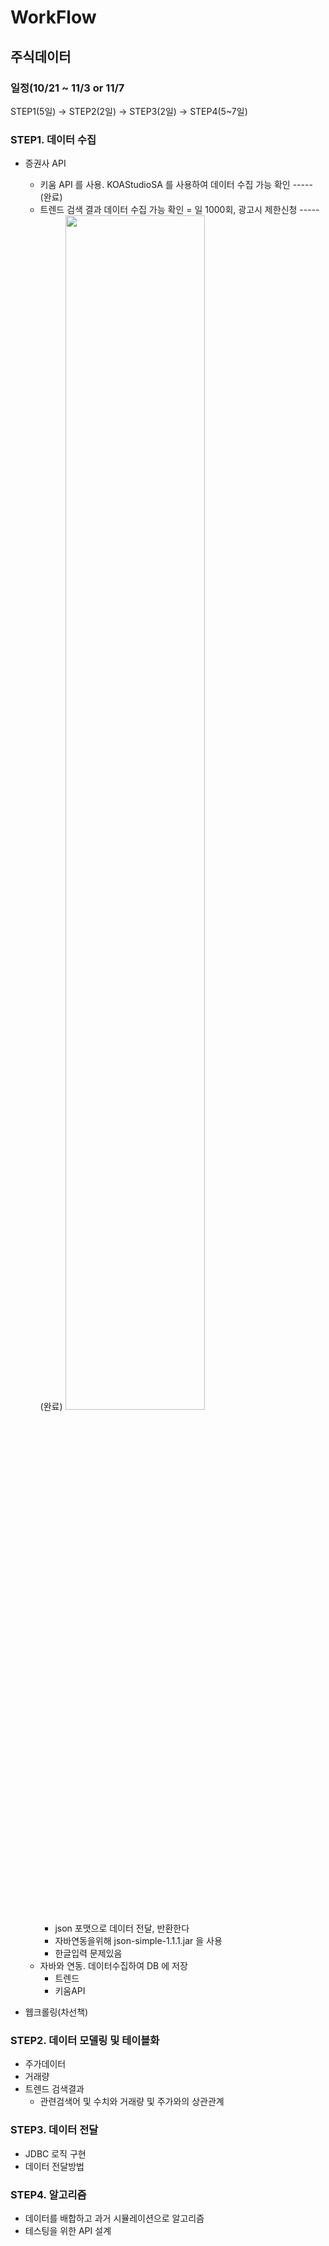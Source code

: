 # WorkFlow

## 주식데이터 
### 일정(10/21 ~ 11/3 or 11/7
STEP1(5일) -> STEP2(2일) -> STEP3(2일) -> STEP4(5~7일)

### STEP1. 데이터 수집  
- 증권사 API
  - 키움 API 를 사용. KOAStudioSA 를 사용하여 데이터 수집 가능 확인 ----- (완료)
  - 트렌드 검색 결과 데이터 수집 가능 확인 = 일 1000회, 광고시 제한신청 ----- (완료)
    <img src="https://user-images.githubusercontent.com/16996054/67277431-bc092880-f501-11e9-9e52-7fb57850c475.jpg" width="70%">
    - json 포맷으로 데이터 전달, 반환한다 
    - 자바연동을위해 json-simple-1.1.1.jar 을 사용
    - 한글입력 문제있음
  - 자바와 연동. 데이터수집하여 DB 에 저장
    - 트렌드
    - 키움API
 
- 웹크롤링(차선책)

### STEP2. 데이터 모델링 및 테이블화
- 주가데이터
- 거래량
- 트렌드 검색결과 
  - 관련검색어 및 수치와 거래량 및 주가와의 상관관계 

### STEP3. 데이터 전달
- JDBC 로직 구현
- 데이터 전달방법

### STEP4. 알고리즘 
- 데이터를 배합하고 과거 시뮬레이션으로 알고리즘 
- 테스팅을 위한 API 설계
